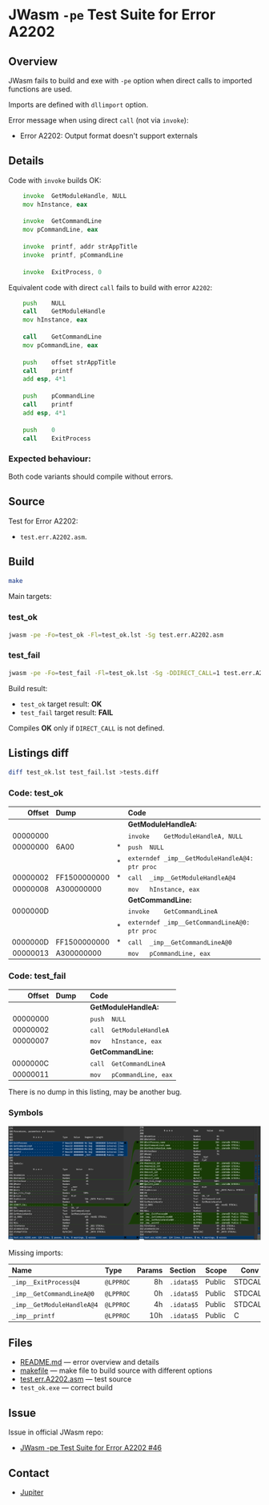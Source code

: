# JWasm `-pe` Test Suite for Error A2202

## Overview

JWasm fails to build and exe with `-pe` option when direct calls to imported functions are used.

Imports are defined with `dllimport` option.

Error message when using direct `call` (not via `invoke`):

- Error A2202: Output format doesn't support externals


## Details

Code with `invoke` builds OK:

```asm
	invoke	GetModuleHandle, NULL
	mov	hInstance, eax

	invoke	GetCommandLine
	mov	pCommandLine, eax

	invoke	printf, addr strAppTitle
	invoke	printf, pCommandLine

	invoke	ExitProcess, 0
```

Equivalent code with direct `call` fails to build with error `A2202`:

```asm
	push	NULL
	call	GetModuleHandle
	mov	hInstance, eax

	call	GetCommandLine
	mov	pCommandLine, eax

	push	offset strAppTitle
	call	printf
	add	esp, 4*1

	push	pCommandLine
	call	printf
	add	esp, 4*1

	push	0
	call	ExitProcess
```

### Expected behaviour:

Both code variants should compile without errors.


## Source

Test for Error A2202:

- `test.err.A2202.asm`.


## Build

```sh
make
```

Main targets:

### test_ok

```sh
jwasm -pe -Fo=test_ok -Fl=test_ok.lst -Sg test.err.A2202.asm
```

### test_fail

```sh
jwasm -pe -Fo=test_fail -Fl=test_ok.lst -Sg -DDIRECT_CALL=1 test.err.A2202.asm
```

Build result:

- `test_ok` target result: **OK**
- `test_fail` target result: **FAIL**

Compiles **OK** only if `DIRECT_CALL` is not defined.


## Listings diff

```sh
diff test_ok.lst test_fail.lst >tests.diff
```

### Code: test_ok

|Offset		|Dump		|	|Code		|
|----:		|:-------	|:----:	|:----------	|
|		|		|	|**GetModuleHandleA:**	|
|00000000	|		|	|`invoke	GetModuleHandleA, NULL`
|00000000	|6A00		|*	|`push	NULL`
|		|		|*	|`externdef _imp__GetModuleHandleA@4: ptr proc`
|00000002	|FF1500000000	|*	|`call	_imp__GetModuleHandleA@4`
|00000008	|A300000000	|	|`mov	hInstance, eax`
|		|		|	|**GetCommandLine:**	|
|0000000D	|		|	|`invoke	GetCommandLineA`
|		|		|*	|`externdef	_imp__GetCommandLineA@0: ptr proc`
|0000000D	|FF1500000000	|*	|`call	_imp__GetCommandLineA@0`
|00000013	|A300000000	|	|`mov	pCommandLine, eax`


### Code: test_fail

|Offset		|Dump		|	|Code		|
|----:		|:-------	|:----:	|:----------	|
|		|		|	|**GetModuleHandleA:**	|
|00000000	|		|	|`push	NULL`
|00000002	|		|	|`call	GetModuleHandleA`
|00000007	|		|	|`mov	hInstance, eax`
|		|		|	|**GetCommandLine:**	|
|0000000C	|		|	|`call	GetCommandLineA`
|00000011	|		|	|`mov	pCommandLine, eax`


There is no dump in this listing, may be another bug.


### Symbols

!["Diff"][img.diff]

Missing imports:

|Name	|Type	|Params	|Section|Scope	|Conv	|
|:------|:----	|---:	|:------|----	|----	|
|`_imp__ExitProcess@4`		|`@LPPROC`|8h|`.idata$5`|Public|STDCALL
|`_imp__GetCommandLineA@0`	|`@LPPROC`|0h|`.idata$5`|Public|STDCALL
|`_imp__GetModuleHandleA@4`	|`@LPPROC`|4h|`.idata$5`|Public|STDCALL
|`_imp__printf`			|`@LPPROС`|10h|`.idata$5`|Public|C


## Files

- [README.md][test.readme] — error overview and details
- [makefile][test.make] — make file to build source with different options
- [test.err.A2202.asm][test.src] — test source
- `test_ok.exe` — correct build


## Issue

Issue in official JWasm repo:

- [JWasm -pe Test Suite for Error A2202 #46][issue.official]


## Contact

- [Jupiter][jupiter.github]


[jupiter.github]: https://github.com/upiter

[test.readme]: README.md
[test.src]: test.err.A2202.asm
[test.make]: makefile

[issue.official]: https://github.com/Baron-von-Riedesel/JWasm/issues/46

[img.diff]: diff.symbols.png


